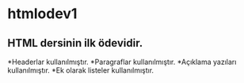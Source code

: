 # htmlodev1
## HTML dersinin ilk ödevidir.
*Headerlar kullanılmıştır.
*Paragraflar kullanılmıştır.
*Açıklama yazıları kullanılmıştır.
*Ek olarak listeler kullanılmıştır.
